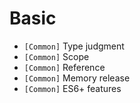 # Basic

* `[Common]` Type judgment
* `[Common]` Scope
* `[Common]` Reference
* `[Common]` Memory release
* `[Common]` ES6+ features
